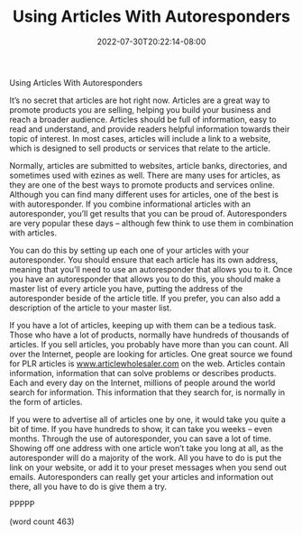 ﻿---
title: "Using Articles With Autoresponders"
date: 2022-07-30T20:22:14-08:00
description: "Auto Responders Tips for Web Success"
featured_image: "/images/Auto Responders.jpg"
tags: ["Auto Responders"]
---

Using Articles With Autoresponders

It’s no secret that articles are hot right now.  Articles are a great way to promote products you are selling, helping you build your business and reach a broader audience.  Articles should be full of information, easy to read and understand, and provide readers helpful information towards their topic of interest.  In most cases, articles will include a link to a website, which is designed to sell products or services that relate to the article.

Normally, articles are submitted to websites, article banks, directories, and sometimes used with ezines as well.  There are many uses for articles, as they are one of the best ways to promote products and services online.  Although you can find many different uses for articles, one of the best is with autoresponder.  If you combine informational articles with an autoresponder, you’ll get results that you can be proud of.  Autoresponders are very popular these days – although few think to use them in combination with articles.

You can do this by setting up each one of your articles with your autoresponder.  You should ensure that each article has its own address, meaning that you’ll need to use an autoresponder that allows you to it.  Once you have an autoresponder that allows you to do this, you should make a master list of every article you have, putting the address of the autoresponder beside of the article title.  If you prefer, you can also add a description of the article to your master list.

If you have a lot of articles, keeping up with them can be a tedious task.  Those who have a lot of products, normally have hundreds of thousands of articles.  If you sell articles, you probably have more than you can count.  All over the Internet, people are looking for articles.  One great source we found for PLR articles is www.articlewholesaler.com on the web. Articles contain information, information that can solve problems or describes products.  Each and every day on the Internet, millions of people around the world search for information.  This information that they search for, is normally in the form of articles.

If you were to advertise all of articles one by one, it would take you quite a bit of time.  If you have hundreds to show, it can take you weeks – even months.  Through the use of autoresponder, you can save a lot of time.  Showing off one address with one article won’t take you long at all, as the autoresponder will do a majority of the work.  All you have to do is put the link on your website, or add it to your preset messages when you send out emails.  Autoresponders can really get your articles and information out there, all you have to do is give them a try. 

PPPPP

(word count 463)
